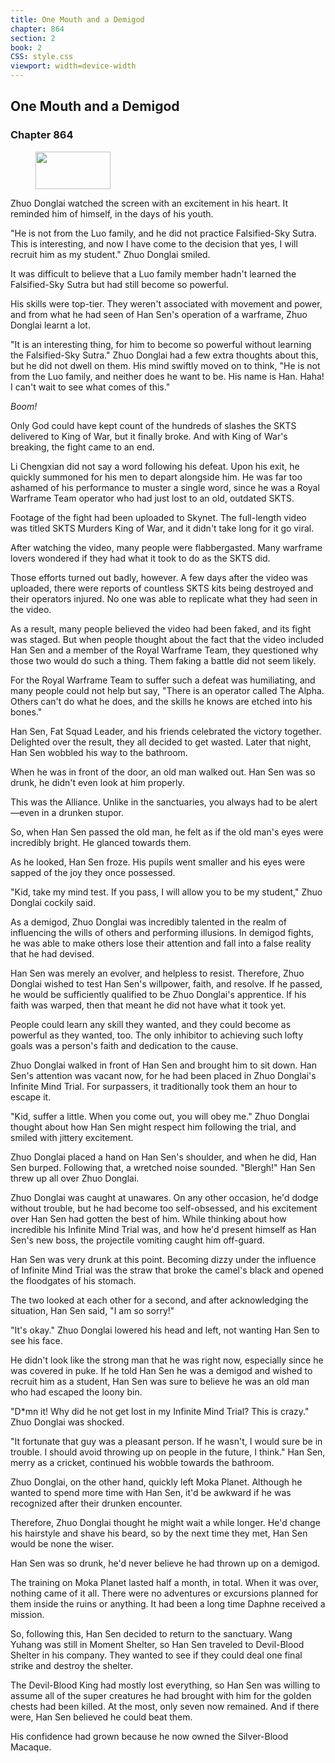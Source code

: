 ```yaml
---
title: One Mouth and a Demigod
chapter: 864
section: 2
book: 2
CSS: style.css
viewport: width=device-width
---
```


## One Mouth and a Demigod

### Chapter 864

<figure>
	<img src="../Images/gem.gif" alt="" id="gem" width="120" height="60" />
</figure>

Zhuo Donglai watched the screen with an excitement in his heart. It reminded him of himself, in the days of his youth.

"He is not from the Luo family, and he did not practice Falsified-Sky Sutra. This is interesting, and now I have come to the decision that yes, I will recruit him as my student." Zhuo Donglai smiled.

It was difficult to believe that a Luo family member hadn't learned the Falsified-Sky Sutra but had still become so powerful.

His skills were top-tier. They weren't associated with movement and power, and from what he had seen of Han Sen's operation of a warframe, Zhuo Donglai learnt a lot.

"It is an interesting thing, for him to become so powerful without learning the Falsified-Sky Sutra." Zhuo Donglai had a few extra thoughts about this, but he did not dwell on them. His mind swiftly moved on to think, "He is not from the Luo family, and neither does he want to be. His name is Han. Haha! I can't wait to see what comes of this."

*Boom!*

Only God could have kept count of the hundreds of slashes the SKTS delivered to King of War, but it finally broke. And with King of War's breaking, the fight came to an end.

Li Chengxian did not say a word following his defeat. Upon his exit, he quickly summoned for his men to depart alongside him. He was far too ashamed of his performance to muster a single word, since he was a Royal Warframe Team operator who had just lost to an old, outdated SKTS.

Footage of the fight had been uploaded to Skynet. The full-length video was titled SKTS Murders King of War, and it didn't take long for it go viral.

After watching the video, many people were flabbergasted. Many warframe lovers wondered if they had what it took to do as the SKTS did.

Those efforts turned out badly, however. A few days after the video was uploaded, there were reports of countless SKTS kits being destroyed and their operators injured. No one was able to replicate what they had seen in the video.

As a result, many people believed the video had been faked, and its fight was staged. But when people thought about the fact that the video included Han Sen and a member of the Royal Warframe Team, they questioned why those two would do such a thing. Them faking a battle did not seem likely.

For the Royal Warframe Team to suffer such a defeat was humiliating, and many people could not help but say, "There is an operator called The Alpha. Others can't do what he does, and the skills he knows are etched into his bones."

Han Sen, Fat Squad Leader, and his friends celebrated the victory together. Delighted over the result, they all decided to get wasted. Later that night, Han Sen wobbled his way to the bathroom.

When he was in front of the door, an old man walked out. Han Sen was so drunk, he didn't even look at him properly.

This was the Alliance. Unlike in the sanctuaries, you always had to be alert—even in a drunken stupor.

So, when Han Sen passed the old man, he felt as if the old man's eyes were incredibly bright. He glanced towards them.

As he looked, Han Sen froze. His pupils went smaller and his eyes were sapped of the joy they once possessed.

"Kid, take my mind test. If you pass, I will allow you to be my student," Zhuo Donglai cockily said.

As a demigod, Zhuo Donglai was incredibly talented in the realm of influencing the wills of others and performing illusions. In demigod fights, he was able to make others lose their attention and fall into a false reality that he had devised.

Han Sen was merely an evolver, and helpless to resist. Therefore, Zhuo Donglai wished to test Han Sen's willpower, faith, and resolve. If he passed, he would be sufficiently qualified to be Zhuo Donglai's apprentice. If his faith was warped, then that meant he did not have what it took yet.

People could learn any skill they wanted, and they could become as powerful as they wanted, too. The only inhibitor to achieving such lofty goals was a person's faith and dedication to the cause.

Zhuo Donglai walked in front of Han Sen and brought him to sit down. Han Sen's attention was vacant now, for he had been placed in Zhuo Donglai's Infinite Mind Trial. For surpassers, it traditionally took them an hour to escape it.

"Kid, suffer a little. When you come out, you will obey me." Zhuo Donglai thought about how Han Sen might respect him following the trial, and smiled with jittery excitement.

Zhuo Donglai placed a hand on Han Sen's shoulder, and when he did, Han Sen burped. Following that, a wretched noise sounded. "Blergh!" Han Sen threw up all over Zhuo Donglai.

Zhuo Donglai was caught at unawares. On any other occasion, he'd dodge without trouble, but he had become too self-obsessed, and his excitement over Han Sen had gotten the best of him. While thinking about how incredible his Infinite Mind Trial was, and how he'd present himself as Han Sen's new boss, the projectile vomiting caught him off-guard.

Han Sen was very drunk at this point. Becoming dizzy under the influence of Infinite Mind Trial was the straw that broke the camel's black and opened the floodgates of his stomach.

The two looked at each other for a second, and after acknowledging the situation, Han Sen said, "I am so sorry!"

"It's okay." Zhuo Donglai lowered his head and left, not wanting Han Sen to see his face.

He didn't look like the strong man that he was right now, especially since he was covered in puke. If he told Han Sen he was a demigod and wished to recruit him as a student, Han Sen was sure to believe he was an old man who had escaped the loony bin.

"D*mn it! Why did he not get lost in my Infinite Mind Trial? This is crazy." Zhuo Donglai was shocked.

"It fortunate that guy was a pleasant person. If he wasn't, I would sure be in trouble. I should avoid throwing up on people in the future, I think." Han Sen, merry as a cricket, continued his wobble towards the bathroom.

Zhuo Donglai, on the other hand, quickly left Moka Planet. Although he wanted to spend more time with Han Sen, it'd be awkward if he was recognized after their drunken encounter.

Therefore, Zhuo Donglai thought he might wait a while longer. He'd change his hairstyle and shave his beard, so by the next time they met, Han Sen would be none the wiser.

Han Sen was so drunk, he'd never believe he had thrown up on a demigod.

The training on Moka Planet lasted half a month, in total. When it was over, nothing came of it all. There were no adventures or excursions planned for them inside the ruins or anything. It had been a long time Daphne received a mission.

So, following this, Han Sen decided to return to the sanctuary. Wang Yuhang was still in Moment Shelter, so Han Sen traveled to Devil-Blood Shelter in his company. They wanted to see if they could deal one final strike and destroy the shelter.

The Devil-Blood King had mostly lost everything, so Han Sen was willing to assume all of the super creatures he had brought with him for the golden chests had been killed. At the most, only seven now remained. And if there were, Han Sen believed he could beat them.

His confidence had grown because he now owned the Silver-Blood Macaque.